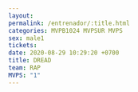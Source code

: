 ```yaml
---
layout: 
permalink: /entrenador/:title.html
categories: MVPB1024 MVPSUR MVPS
sex: male1
tickets: 
date: 2020-08-29 10:29:20 +0700
title: DREAD
team: RAP
MVPS: "1"
---
```

